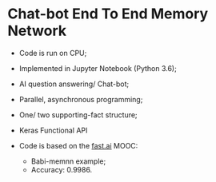 # Chat-bot End To End Memory Network 
- Code is run on CPU;
- Implemented in Jupyter Notebook (Python 3.6);
- AI question answering/ Chat-bot;
- Parallel, asynchronous programming;
- One/ two supporting-fact structure;

- Keras Functional API 

- Code is based on the [fast.ai](https://github.com/fastai) MOOC:
    - Babi-memnn example; 
    - Accuracy: 0.9986.
